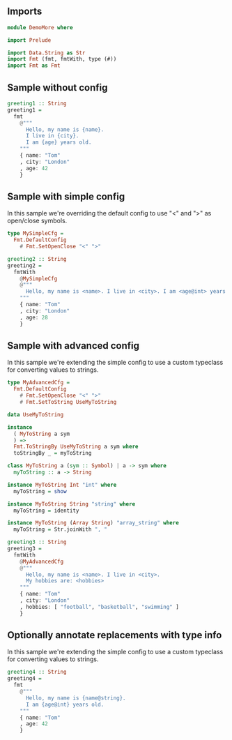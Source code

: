 ## Imports


```hs
module DemoMore where

import Prelude

import Data.String as Str
import Fmt (fmt, fmtWith, type (#))
import Fmt as Fmt
```

## Sample without config


```hs
greeting1 :: String
greeting1 =
  fmt
    @"""
      Hello, my name is {name}.
      I live in {city}.
      I am {age} years old.
    """
    { name: "Tom"
    , city: "London"
    , age: 42
    }
```

## Sample with simple config

In this sample we're overriding the default config to use "<" and ">" as
open/close symbols.


```hs
type MySimpleCfg =
  Fmt.DefaultConfig
    # Fmt.SetOpenClose "<" ">"

greeting2 :: String
greeting2 =
  fmtWith
    @MySimpleCfg
    @"""
      Hello, my name is <name>. I live in <city>. I am <age@int> years old.
    """
    { name: "Tom"
    , city: "London"
    , age: 28
    }
```

## Sample with advanced config

In this sample we're extending the simple config to use a custom typeclass
for converting values to strings.


```hs
type MyAdvancedCfg =
  Fmt.DefaultConfig
    # Fmt.SetOpenClose "<" ">"
    # Fmt.SetToString UseMyToString

data UseMyToString

instance
  ( MyToString a sym
  ) =>
  Fmt.ToStringBy UseMyToString a sym where
  toStringBy _ = myToString

class MyToString a (sym :: Symbol) | a -> sym where
  myToString :: a -> String

instance MyToString Int "int" where
  myToString = show

instance MyToString String "string" where
  myToString = identity

instance MyToString (Array String) "array_string" where
  myToString = Str.joinWith ", "

greeting3 :: String
greeting3 =
  fmtWith
    @MyAdvancedCfg
    @"""
      Hello, my name is <name>. I live in <city>.
      My hobbies are: <hobbies>
    """
    { name: "Tom"
    , city: "London"
    , hobbies: [ "football", "basketball", "swimming" ]
    }
```

## Optionally annotate replacements with type info

In this sample we're extending the simple config to use a custom typeclass
for converting values to strings.


```hs
greeting4 :: String
greeting4 =
  fmt
    @"""
      Hello, my name is {name@string}.
      I am {age@int} years old.
    """
    { name: "Tom"
    , age: 42 
    }
```